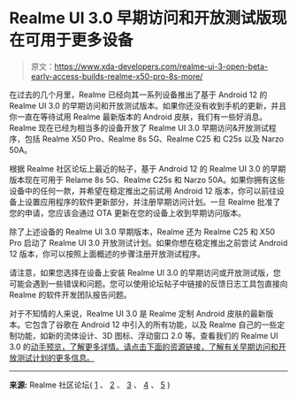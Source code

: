 # Realme UI 3.0 早期访问和开放测试版现在可用于更多设备

> 原文：<https://www.xda-developers.com/realme-ui-3-open-beta-early-access-builds-realme-x50-pro-8s-more/>

在过去的几个月里，Realme 已经向其一系列设备推出了基于 Android 12 的 Realme UI 3.0 的早期访问和开放测试版本。如果你还没有收到手机的更新，并且你一直在等待试用 Realme 最新版本的 Android 皮肤，我们有一些好消息。Realme 现在已经为相当多的设备开放了 Realme UI 3.0 早期访问&开放测试程序，包括 Realme X50 Pro、Realme 8s 5G、Realme C25 和 C25s 以及 Narzo 50A。

根据 Realme 社区论坛上最近的帖子，基于 Android 12 的 Realme UI 3.0 的早期版本现在可用于 Relame 8s 5G、Realme C25s 和 Narzo 50A。如果你拥有这些设备中的任何一款，并希望在稳定推出之前试用 Android 12 版本，你可以前往设备上设置应用程序的软件更新部分，并注册早期访问计划。一旦 Realme 批准了您的申请，您应该会通过 OTA 更新在您的设备上收到早期访问版本。

除了上述设备的 Realme UI 3.0 早期版本，Realme 还为 Realme C25 和 X50 Pro 启动了 Realme UI 3.0 开放测试计划。如果你想在稳定推出之前尝试 Android 12 版本，你可以按照上面概述的步骤注册开放测试程序。

请注意，如果您选择在设备上安装 Realme UI 3.0 的早期访问或开放测试版，您可能会遇到一些错误和问题。您可以使用论坛帖子中链接的反馈日志工具包直接向 Realme 的软件开发团队报告问题。

对于不知情的人来说，Realme UI 3.0 是 Realme 定制 Android 皮肤的最新版本。它包含了谷歌在 Android 12 中引入的所有功能，以及 Realme 自己的一些定制功能，如新的流体设计、3D 图标、浮动窗口 2.0 等。查看我们的 Realme UI 3.0 的[动手预览，了解更多详情。请点击下面的资源链接，了解有关早期访问和开放测试计划的更多信息。](https://www.xda-developers.com/realme-ui-3-hands-on/)

* * *

**来源:** Realme 社区论坛( [1](https://c.realme.com/in/post-details/1505838908955426816) 、 [2](https://c.realme.com/in/post-details/1506152757692854272) 、 [3](https://c.realme.com/in/post-details/1506156246523183104) 、 [4](https://c.realme.com/in/post-details/1506166473322659840) 、 [5](https://c.realme.com/in/post-details/1505832237319446528) )